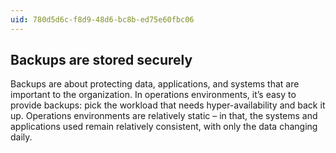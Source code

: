 ```yaml
---
uid: 780d5d6c-f8d9-48d6-bc8b-ed75e60fbc06
---
```

## Backups are stored securely

<div class="alert is-info"><p>Backups are about protecting data, applications, and systems that are important to the organization. In operations environments, it’s easy to provide backups: pick the workload that needs hyper-availability and back it up. Operations environments are relatively static – in that, the systems and applications used remain relatively consistent, with only the data changing daily.</p></div>

